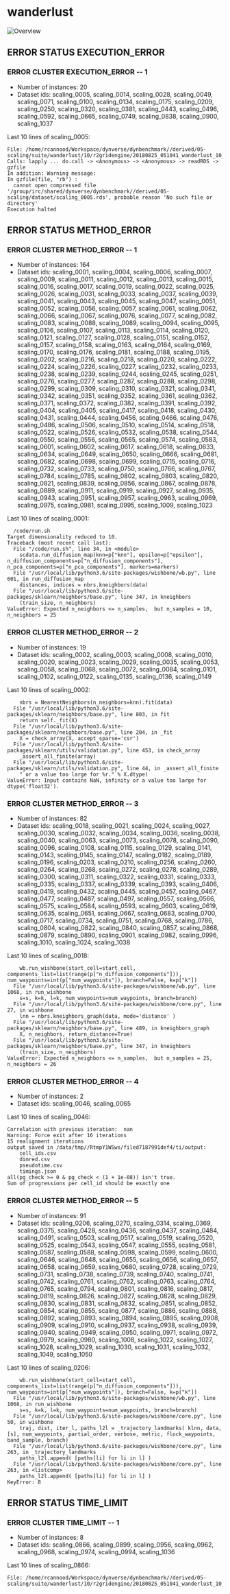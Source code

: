 # wanderlust
![Overview](wanderlust.svg)

## ERROR STATUS EXECUTION_ERROR

### ERROR CLUSTER EXECUTION_ERROR -- 1

 * Number of instances: 20
 * Dataset ids: scaling_0005, scaling_0014, scaling_0028, scaling_0049, scaling_0071, scaling_0100, scaling_0134, scaling_0175, scaling_0209, scaling_0250, scaling_0320, scaling_0381, scaling_0443, scaling_0496, scaling_0592, scaling_0665, scaling_0749, scaling_0838, scaling_0900, scaling_1037

Last 10 lines of scaling_0005:
```
File: /home/rcannood/Workspace/dynverse/dynbenchmark//derived/05-scaling/suite/wanderlust/10/r2gridengine/20180825_051041_wanderlust_10_CX2nYL3bM0/log/log.5.e.txt
Calls: lapply ... do.call -> <Anonymous> -> <Anonymous> -> readRDS -> gzfile
In addition: Warning message:
In gzfile(file, "rb") :
  cannot open compressed file '/group/irc/shared/dynverse/dynbenchmark//derived/05-scaling/dataset/scaling_0005.rds', probable reason 'No such file or directory'
Execution halted
```

## ERROR STATUS METHOD_ERROR

### ERROR CLUSTER METHOD_ERROR -- 1

 * Number of instances: 164
 * Dataset ids: scaling_0001, scaling_0004, scaling_0006, scaling_0007, scaling_0009, scaling_0011, scaling_0012, scaling_0013, scaling_0015, scaling_0016, scaling_0017, scaling_0019, scaling_0022, scaling_0025, scaling_0026, scaling_0031, scaling_0033, scaling_0037, scaling_0039, scaling_0041, scaling_0043, scaling_0045, scaling_0047, scaling_0051, scaling_0052, scaling_0056, scaling_0057, scaling_0061, scaling_0062, scaling_0066, scaling_0067, scaling_0076, scaling_0077, scaling_0082, scaling_0083, scaling_0088, scaling_0089, scaling_0094, scaling_0095, scaling_0106, scaling_0107, scaling_0113, scaling_0114, scaling_0120, scaling_0121, scaling_0127, scaling_0128, scaling_0151, scaling_0152, scaling_0157, scaling_0158, scaling_0163, scaling_0164, scaling_0169, scaling_0170, scaling_0176, scaling_0181, scaling_0188, scaling_0195, scaling_0202, scaling_0216, scaling_0218, scaling_0220, scaling_0222, scaling_0224, scaling_0226, scaling_0227, scaling_0232, scaling_0233, scaling_0238, scaling_0239, scaling_0244, scaling_0245, scaling_0251, scaling_0276, scaling_0277, scaling_0287, scaling_0288, scaling_0298, scaling_0299, scaling_0309, scaling_0310, scaling_0321, scaling_0341, scaling_0342, scaling_0351, scaling_0352, scaling_0361, scaling_0362, scaling_0371, scaling_0372, scaling_0382, scaling_0391, scaling_0392, scaling_0404, scaling_0405, scaling_0417, scaling_0418, scaling_0430, scaling_0431, scaling_0444, scaling_0456, scaling_0466, scaling_0476, scaling_0486, scaling_0506, scaling_0510, scaling_0514, scaling_0518, scaling_0522, scaling_0526, scaling_0532, scaling_0538, scaling_0544, scaling_0550, scaling_0556, scaling_0565, scaling_0574, scaling_0583, scaling_0601, scaling_0602, scaling_0617, scaling_0618, scaling_0633, scaling_0634, scaling_0649, scaling_0650, scaling_0666, scaling_0681, scaling_0682, scaling_0698, scaling_0699, scaling_0715, scaling_0716, scaling_0732, scaling_0733, scaling_0750, scaling_0766, scaling_0767, scaling_0784, scaling_0785, scaling_0802, scaling_0803, scaling_0820, scaling_0821, scaling_0839, scaling_0856, scaling_0867, scaling_0878, scaling_0889, scaling_0911, scaling_0919, scaling_0927, scaling_0935, scaling_0943, scaling_0951, scaling_0957, scaling_0963, scaling_0969, scaling_0975, scaling_0981, scaling_0995, scaling_1009, scaling_1023

Last 10 lines of scaling_0001:
```
  /code/run.sh
Target dimensionality reduced to 10.
Traceback (most recent call last):
  File "/code/run.sh", line 34, in <module>
    scdata.run_diffusion_map(knn=p["knn"], epsilon=p["epsilon"], n_diffusion_components=p["n_diffusion_components"], n_pca_components=p["n_pca_components"], markers=markers)
  File "/usr/local/lib/python3.6/site-packages/wishbone/wb.py", line 601, in run_diffusion_map
    distances, indices = nbrs.kneighbors(data)
  File "/usr/local/lib/python3.6/site-packages/sklearn/neighbors/base.py", line 347, in kneighbors
    (train_size, n_neighbors)
ValueError: Expected n_neighbors <= n_samples,  but n_samples = 10, n_neighbors = 25
```

### ERROR CLUSTER METHOD_ERROR -- 2

 * Number of instances: 19
 * Dataset ids: scaling_0002, scaling_0003, scaling_0008, scaling_0010, scaling_0020, scaling_0023, scaling_0029, scaling_0035, scaling_0053, scaling_0058, scaling_0068, scaling_0072, scaling_0084, scaling_0101, scaling_0102, scaling_0122, scaling_0135, scaling_0136, scaling_0149

Last 10 lines of scaling_0002:
```
    nbrs = NearestNeighbors(n_neighbors=knn).fit(data)
  File "/usr/local/lib/python3.6/site-packages/sklearn/neighbors/base.py", line 803, in fit
    return self._fit(X)
  File "/usr/local/lib/python3.6/site-packages/sklearn/neighbors/base.py", line 204, in _fit
    X = check_array(X, accept_sparse='csr')
  File "/usr/local/lib/python3.6/site-packages/sklearn/utils/validation.py", line 453, in check_array
    _assert_all_finite(array)
  File "/usr/local/lib/python3.6/site-packages/sklearn/utils/validation.py", line 44, in _assert_all_finite
    " or a value too large for %r." % X.dtype)
ValueError: Input contains NaN, infinity or a value too large for dtype('float32').
```

### ERROR CLUSTER METHOD_ERROR -- 3

 * Number of instances: 82
 * Dataset ids: scaling_0018, scaling_0021, scaling_0024, scaling_0027, scaling_0030, scaling_0032, scaling_0034, scaling_0036, scaling_0038, scaling_0040, scaling_0063, scaling_0073, scaling_0078, scaling_0090, scaling_0096, scaling_0108, scaling_0115, scaling_0129, scaling_0141, scaling_0143, scaling_0145, scaling_0147, scaling_0182, scaling_0189, scaling_0196, scaling_0203, scaling_0210, scaling_0256, scaling_0260, scaling_0264, scaling_0268, scaling_0272, scaling_0278, scaling_0289, scaling_0300, scaling_0311, scaling_0322, scaling_0331, scaling_0333, scaling_0335, scaling_0337, scaling_0339, scaling_0393, scaling_0406, scaling_0419, scaling_0432, scaling_0445, scaling_0457, scaling_0467, scaling_0477, scaling_0487, scaling_0497, scaling_0557, scaling_0566, scaling_0575, scaling_0584, scaling_0593, scaling_0603, scaling_0619, scaling_0635, scaling_0651, scaling_0667, scaling_0683, scaling_0700, scaling_0717, scaling_0734, scaling_0751, scaling_0768, scaling_0786, scaling_0804, scaling_0822, scaling_0840, scaling_0857, scaling_0868, scaling_0879, scaling_0890, scaling_0901, scaling_0982, scaling_0996, scaling_1010, scaling_1024, scaling_1038

Last 10 lines of scaling_0018:
```
    wb.run_wishbone(start_cell=start_cell, components_list=list(range(p["n_diffusion_components"])), num_waypoints=int(p["num_waypoints"]), branch=False, k=p["k"])
  File "/usr/local/lib/python3.6/site-packages/wishbone/wb.py", line 1068, in run_wishbone
    s=s, k=k, l=k, num_waypoints=num_waypoints, branch=branch)
  File "/usr/local/lib/python3.6/site-packages/wishbone/core.py", line 27, in wishbone
    lnn = nbrs.kneighbors_graph(data, mode='distance' ) 
  File "/usr/local/lib/python3.6/site-packages/sklearn/neighbors/base.py", line 489, in kneighbors_graph
    X, n_neighbors, return_distance=True)
  File "/usr/local/lib/python3.6/site-packages/sklearn/neighbors/base.py", line 347, in kneighbors
    (train_size, n_neighbors)
ValueError: Expected n_neighbors <= n_samples,  but n_samples = 25, n_neighbors = 26
```

### ERROR CLUSTER METHOD_ERROR -- 4

 * Number of instances: 2
 * Dataset ids: scaling_0046, scaling_0065

Last 10 lines of scaling_0046:
```
Correlation with previous iteration:  nan
Warning: Force exit after 16 iterations
15 realignment iterations
output saved in /data/tmp//RtmpY1WSws/filed7187991def4/ti/output: 
	cell_ids.csv
	dimred.csv
	pseudotime.csv
	timings.json
all(pg_check >= 0 & pg_check < (1 + 1e-08)) isn't true.
Sum of progressions per cell_id should be exactly one
```

### ERROR CLUSTER METHOD_ERROR -- 5

 * Number of instances: 91
 * Dataset ids: scaling_0206, scaling_0270, scaling_0314, scaling_0369, scaling_0375, scaling_0428, scaling_0436, scaling_0437, scaling_0484, scaling_0491, scaling_0503, scaling_0517, scaling_0519, scaling_0520, scaling_0525, scaling_0543, scaling_0547, scaling_0555, scaling_0581, scaling_0587, scaling_0588, scaling_0598, scaling_0599, scaling_0600, scaling_0646, scaling_0648, scaling_0655, scaling_0656, scaling_0657, scaling_0658, scaling_0659, scaling_0680, scaling_0728, scaling_0729, scaling_0731, scaling_0738, scaling_0739, scaling_0740, scaling_0741, scaling_0742, scaling_0761, scaling_0762, scaling_0763, scaling_0764, scaling_0765, scaling_0794, scaling_0801, scaling_0816, scaling_0817, scaling_0819, scaling_0826, scaling_0827, scaling_0828, scaling_0829, scaling_0830, scaling_0831, scaling_0832, scaling_0851, scaling_0852, scaling_0854, scaling_0855, scaling_0877, scaling_0886, scaling_0888, scaling_0892, scaling_0893, scaling_0894, scaling_0895, scaling_0908, scaling_0909, scaling_0910, scaling_0937, scaling_0938, scaling_0939, scaling_0940, scaling_0949, scaling_0950, scaling_0971, scaling_0972, scaling_0979, scaling_0980, scaling_1008, scaling_1022, scaling_1027, scaling_1028, scaling_1029, scaling_1030, scaling_1031, scaling_1032, scaling_1049, scaling_1050

Last 10 lines of scaling_0206:
```
    wb.run_wishbone(start_cell=start_cell, components_list=list(range(p["n_diffusion_components"])), num_waypoints=int(p["num_waypoints"]), branch=False, k=p["k"])
  File "/usr/local/lib/python3.6/site-packages/wishbone/wb.py", line 1068, in run_wishbone
    s=s, k=k, l=k, num_waypoints=num_waypoints, branch=branch)
  File "/usr/local/lib/python3.6/site-packages/wishbone/core.py", line 50, in wishbone
    traj, dist, iter_l, paths_l2l = _trajectory_landmarks( klnn, data, [s], num_waypoints, partial_order, verbose, metric, flock_waypoints, band_sample, branch)
  File "/usr/local/lib/python3.6/site-packages/wishbone/core.py", line 263, in _trajectory_landmarks
    paths_l2l.append( [paths[li] for li in l] )
  File "/usr/local/lib/python3.6/site-packages/wishbone/core.py", line 263, in <listcomp>
    paths_l2l.append( [paths[li] for li in l] )
KeyError: 8
```

## ERROR STATUS TIME_LIMIT

### ERROR CLUSTER TIME_LIMIT -- 1

 * Number of instances: 8
 * Dataset ids: scaling_0866, scaling_0899, scaling_0956, scaling_0962, scaling_0968, scaling_0974, scaling_0994, scaling_1036

Last 10 lines of scaling_0866:
```
File: /home/rcannood/Workspace/dynverse/dynbenchmark//derived/05-scaling/suite/wanderlust/10/r2gridengine/20180825_051041_wanderlust_10_CX2nYL3bM0/log/log.866.e.txt
```


